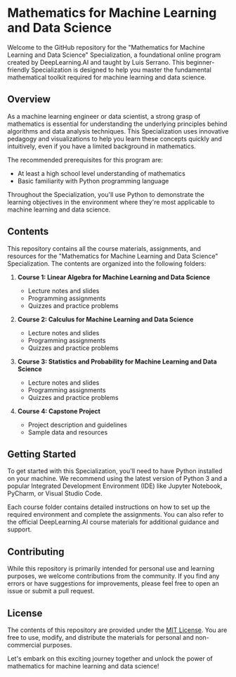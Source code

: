 # Mathematics for Machine Learning and Data Science

Welcome to the GitHub repository for the "Mathematics for Machine Learning and Data Science" Specialization, a foundational online program created by DeepLearning.AI and taught by Luis Serrano. This beginner-friendly Specialization is designed to help you master the fundamental mathematical toolkit required for machine learning and data science.

## Overview

As a machine learning engineer or data scientist, a strong grasp of mathematics is essential for understanding the underlying principles behind algorithms and data analysis techniques. This Specialization uses innovative pedagogy and visualizations to help you learn these concepts quickly and intuitively, even if you have a limited background in mathematics.

The recommended prerequisites for this program are:

- At least a high school level understanding of mathematics
- Basic familiarity with Python programming language

Throughout the Specialization, you'll use Python to demonstrate the learning objectives in the environment where they're most applicable to machine learning and data science.

## Contents

This repository contains all the course materials, assignments, and resources for the "Mathematics for Machine Learning and Data Science" Specialization. The contents are organized into the following folders:

1. **Course 1: Linear Algebra for Machine Learning and Data Science**
   - Lecture notes and slides
   - Programming assignments
   - Quizzes and practice problems

2. **Course 2: Calculus for Machine Learning and Data Science**
   - Lecture notes and slides
   - Programming assignments
   - Quizzes and practice problems

3. **Course 3: Statistics and Probability for Machine Learning and Data Science**
   - Lecture notes and slides
   - Programming assignments
   - Quizzes and practice problems

4. **Course 4: Capstone Project**
   - Project description and guidelines
   - Sample data and resources


## Getting Started

To get started with this Specialization, you'll need to have Python installed on your machine. We recommend using the latest version of Python 3 and a popular Integrated Development Environment (IDE) like Jupyter Notebook, PyCharm, or Visual Studio Code.

Each course folder contains detailed instructions on how to set up the required environment and complete the assignments. You can also refer to the official DeepLearning.AI course materials for additional guidance and support.

## Contributing

While this repository is primarily intended for personal use and learning purposes, we welcome contributions from the community. If you find any errors or have suggestions for improvements, please feel free to open an issue or submit a pull request.

## License

The contents of this repository are provided under the [MIT License](LICENSE). You are free to use, modify, and distribute the materials for personal and non-commercial purposes.

Let's embark on this exciting journey together and unlock the power of mathematics for machine learning and data science!
